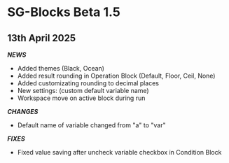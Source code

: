 # SG-Blocks Beta 1.5
## 13th April 2025

***NEWS***
- Added themes (Black, Ocean)
- Added result rounding in Operation Block (Default, Floor, Ceil, None)
- Added customizating rounding to decimal places
- New settings: (custom default variable name)
- Workspace move on active block during run

***CHANGES***
- Default name of variable changed from "a" to "var"

***FIXES***
- Fixed value saving after uncheck variable checkbox in Condition Block
